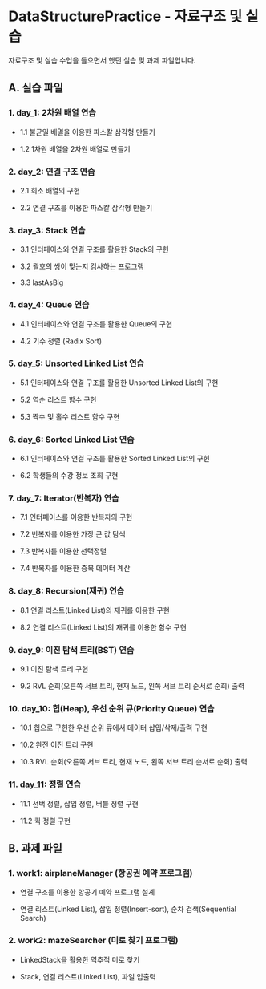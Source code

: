 # DataStructurePractice - 자료구조 및 실습

자료구조 및 실습 수업을 들으면서 했던 실습 및 과제 파일입니다.

## A. 실습 파일

### 1. day_1: 2차원 배열 연습

- 1.1 불균일 배열을 이용한 파스칼 삼각형 만들기

- 1.2 1차원 배열을 2차원 배열로 만들기

### 2. day_2: 연결 구조 연습

- 2.1 희소 배열의 구현

- 2.2 연결 구조를 이용한 파스칼 삼각형 만들기

### 3. day_3: Stack 연습

- 3.1 인터페이스와 연결 구조를 활용한 Stack의 구현

- 3.2 괄호의 쌍이 맞는지 검사하는 프로그램

- 3.3 lastAsBig

### 4. day_4: Queue 연습

- 4.1 인터페이스와 연결 구조를 활용한 Queue의 구현

- 4.2 기수 정렬 (Radix Sort)

### 5. day_5: Unsorted Linked List 연습

- 5.1 인터페이스와 연결 구조를 활용한 Unsorted Linked List의 구현

- 5.2 역순 리스트 함수 구현

- 5.3 짝수 및 홀수 리스트 함수 구현

### 6. day_6: Sorted Linked List 연습

- 6.1 인터페이스와 연결 구조를 활용한 Sorted Linked List의 구현

- 6.2 학생들의 수강 정보 조회 구현

### 7. day_7: Iterator(반복자) 연습

- 7.1 인터페이스를 이용한 반복자의 구현

- 7.2 반복자를 이용한 가장 큰 값 탐색

- 7.3 반복자를 이용한 선택정렬

- 7.4 반복자를 이용한 중복 데이터 계산

### 8. day_8: Recursion(재귀) 연습

- 8.1 연결 리스트(Linked List)의 재귀를 이용한 구현

- 8.2 연결 리스트(Linked List)의 재귀를 이용한 함수 구현

### 9. day_9: 이진 탐색 트리(BST) 연습

- 9.1 이진 탐색 트리 구현

- 9.2 RVL 순회(오른쪽 서브 트리, 현재 노드, 왼쪽 서브 트리 순서로 순회) 출력

### 10. day_10: 힙(Heap), 우선 순위 큐(Priority Queue) 연습

- 10.1 힙으로 구현한 우선 순위 큐에서 데이터 삽입/삭제/출력 구현

- 10.2 완전 이진 트리 구현

- 10.3 RVL 순회(오른쪽 서브 트리, 현재 노드, 왼쪽 서브 트리 순서로 순회) 출력

### 11. day_11: 정렬 연습

- 11.1 선택 정렬, 삽입 정렬, 버블 정렬 구현

- 11.2 퀵 정렬 구현

## B. 과제 파일

### 1. work1: airplaneManager (항공권 예약 프로그램)

- 연결 구조를 이용한 항공기 예약 프로그램 설계

- 연결 리스트(Linked List), 삽입 정렬(Insert-sort), 순차 검색(Sequential Search)

### 2. work2: mazeSearcher (미로 찾기 프로그램)

- LinkedStack을 활용한 역추적 미로 찾기

- Stack, 연결 리스트(Linked List), 파일 입출력